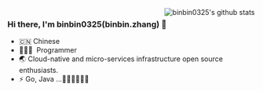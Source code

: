 
<img align="right" src="https://github-readme-stats.vercel.app/api?username=binbin0325&show_icons=true" alt="binbin0325's github stats" />

### Hi there, I'm binbin0325(binbin.zhang) 🎉

- 🇨🇳 Chinese
- 🧑🏻‍💻 &nbsp;Programmer
- 🌏 Cloud-native and micro-services infrastructure open source enthusiasts.
- ⚡ Go, Java  ...👋:dog::dog::dog::dog::dog:
